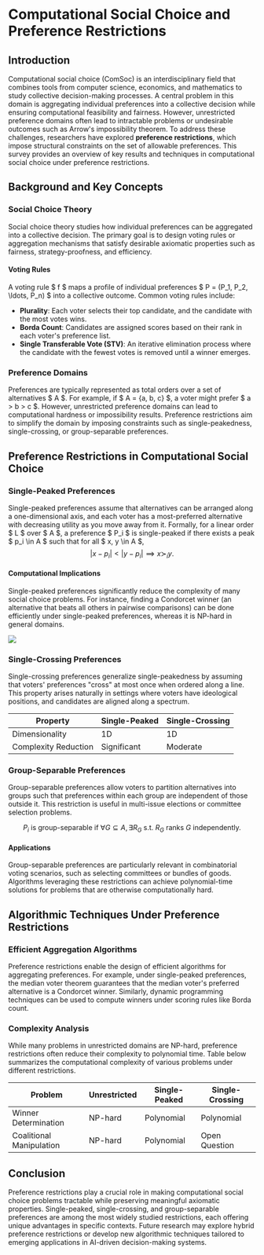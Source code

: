 # Computational Social Choice and Preference Restrictions

## Introduction

Computational social choice (ComSoc) is an interdisciplinary field that combines tools from computer science, economics, and mathematics to study collective decision-making processes. A central problem in this domain is aggregating individual preferences into a collective decision while ensuring computational feasibility and fairness. However, unrestricted preference domains often lead to intractable problems or undesirable outcomes such as Arrow's impossibility theorem. To address these challenges, researchers have explored **preference restrictions**, which impose structural constraints on the set of allowable preferences. This survey provides an overview of key results and techniques in computational social choice under preference restrictions.

## Background and Key Concepts

### Social Choice Theory
Social choice theory studies how individual preferences can be aggregated into a collective decision. The primary goal is to design voting rules or aggregation mechanisms that satisfy desirable axiomatic properties such as fairness, strategy-proofness, and efficiency. 

#### Voting Rules
A voting rule $ f $ maps a profile of individual preferences $ P = (P_1, P_2, \ldots, P_n) $ into a collective outcome. Common voting rules include:
- **Plurality**: Each voter selects their top candidate, and the candidate with the most votes wins.
- **Borda Count**: Candidates are assigned scores based on their rank in each voter's preference list.
- **Single Transferable Vote (STV)**: An iterative elimination process where the candidate with the fewest votes is removed until a winner emerges.

### Preference Domains
Preferences are typically represented as total orders over a set of alternatives $ A $. For example, if $ A = \{a, b, c\} $, a voter might prefer $ a > b > c $. However, unrestricted preference domains can lead to computational hardness or impossibility results. Preference restrictions aim to simplify the domain by imposing constraints such as single-peakedness, single-crossing, or group-separable preferences.

## Preference Restrictions in Computational Social Choice

### Single-Peaked Preferences
Single-peaked preferences assume that alternatives can be arranged along a one-dimensional axis, and each voter has a most-preferred alternative with decreasing utility as you move away from it. Formally, for a linear order $ L $ over $ A $, a preference $ P_i $ is single-peaked if there exists a peak $ p_i \in A $ such that for all $ x, y \in A $,
$$
|x - p_i| < |y - p_i| \implies x \succ_i y.
$$

#### Computational Implications
Single-peaked preferences significantly reduce the complexity of many social choice problems. For instance, finding a Condorcet winner (an alternative that beats all others in pairwise comparisons) can be done efficiently under single-peaked preferences, whereas it is NP-hard in general domains.

![](single_peaked_preferences_diagram_placeholder)

### Single-Crossing Preferences
Single-crossing preferences generalize single-peakedness by assuming that voters' preferences "cross" at most once when ordered along a line. This property arises naturally in settings where voters have ideological positions, and candidates are aligned along a spectrum.

| Property            | Single-Peaked | Single-Crossing |
|---------------------|---------------|------------------|
| Dimensionality      | 1D            | 1D               |
| Complexity Reduction| Significant   | Moderate         |

### Group-Separable Preferences
Group-separable preferences allow voters to partition alternatives into groups such that preferences within each group are independent of those outside it. This restriction is useful in multi-issue elections or committee selection problems.

$$
P_i \text{ is group-separable if } \forall G \subseteq A, \exists R_G \text{ s.t. } R_G \text{ ranks } G \text{ independently.}
$$

#### Applications
Group-separable preferences are particularly relevant in combinatorial voting scenarios, such as selecting committees or bundles of goods. Algorithms leveraging these restrictions can achieve polynomial-time solutions for problems that are otherwise computationally hard.

## Algorithmic Techniques Under Preference Restrictions

### Efficient Aggregation Algorithms
Preference restrictions enable the design of efficient algorithms for aggregating preferences. For example, under single-peaked preferences, the median voter theorem guarantees that the median voter's preferred alternative is a Condorcet winner. Similarly, dynamic programming techniques can be used to compute winners under scoring rules like Borda count.

### Complexity Analysis
While many problems in unrestricted domains are NP-hard, preference restrictions often reduce their complexity to polynomial time. Table below summarizes the computational complexity of various problems under different restrictions.

| Problem                  | Unrestricted | Single-Peaked | Single-Crossing |
|-------------------------|--------------|---------------|------------------|
| Winner Determination    | NP-hard      | Polynomial    | Polynomial       |
| Coalitional Manipulation| NP-hard      | Polynomial    | Open Question    |

## Conclusion

Preference restrictions play a crucial role in making computational social choice problems tractable while preserving meaningful axiomatic properties. Single-peaked, single-crossing, and group-separable preferences are among the most widely studied restrictions, each offering unique advantages in specific contexts. Future research may explore hybrid preference restrictions or develop new algorithmic techniques tailored to emerging applications in AI-driven decision-making systems.
